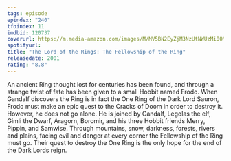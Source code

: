 ```yaml
---
tags: episode
epindex: "240"
tfoindex: 11
imdbid: 120737
coverurl: https://m.media-amazon.com/images/M/MV5BN2EyZjM3NzUtNWUzMi00MTgxLWI0NTctMzY4M2VlOTdjZWRiXkEyXkFqcGdeQXVyNDUzOTQ5MjY@._V1_SY300_CR0,0,202,300_.jpg
spotifyurl: 
title: "The Lord of the Rings: The Fellowship of the Ring"
releasedate: 2001
rating: "8.8"
---
```


An ancient Ring thought lost for centuries has been found, and through a strange twist of fate has been given to a small Hobbit named Frodo. When Gandalf discovers the Ring is in fact the One Ring of the Dark Lord Sauron, Frodo must make an epic quest to the Cracks of Doom in order to destroy it. However, he does not go alone. He is joined by Gandalf, Legolas the elf, Gimli the Dwarf, Aragorn, Boromir, and his three Hobbit friends Merry, Pippin, and Samwise. Through mountains, snow, darkness, forests, rivers and plains, facing evil and danger at every corner the Fellowship of the Ring must go. Their quest to destroy the One Ring is the only hope for the end of the Dark Lords reign.
